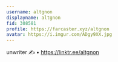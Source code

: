 ```yaml
---
username: altgnon
displayname: altgnon
fid: 308581
profile: https://farcaster.xyz/altgnon
avatar: https://i.imgur.com/ADgy9XX.jpg
---
```

unwriter ✍️ • https://linktr.ee/altgnon  
